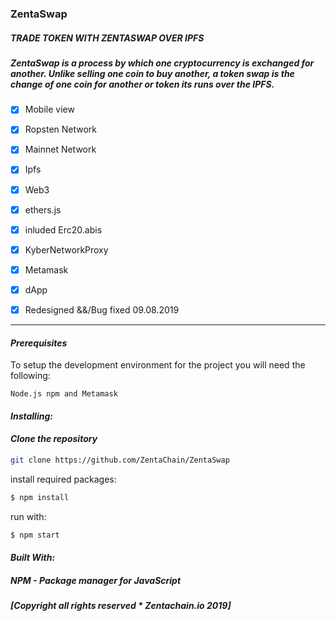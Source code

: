 ### ZentaSwap 

##### *TRADE TOKEN WITH ZENTASWAP OVER IPFS*

##### *ZentaSwap is a process by which one cryptocurrency is exchanged for another. Unlike selling one coin to buy another, a token swap* *is the change of one coin for another or token its runs over the IPFS.*


- [x] Mobile view

- [x] Ropsten Network

- [x] Mainnet Network 

- [x] Ipfs

- [x] Web3

- [x] ethers.js

- [x] inluded Erc20.abis

- [x] KyberNetworkProxy

- [x] Metamask

- [x] dApp

- [x] Redesigned &&/Bug fixed 09.08.2019

----
#### *Prerequisites*

To setup the development environment for the project you will need the following:
````
Node.js npm and Metamask
````
#### *Installing:*

#### *Clone the repository*
```sh
git clone https://github.com/ZentaChain/ZentaSwap
````

install required packages:
````sh
$ npm install
````
run with:
````sh
$ npm start
````

#### *Built With:*

##### *NPM - Package manager for JavaScript*

##### *[Copyright all rights reserved * Zentachain.io 2019]*
